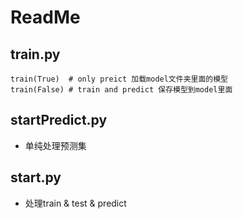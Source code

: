 # ReadMe
## train.py
    train(True)  # only preict 加载model文件夹里面的模型
    train(False) # train and predict 保存模型到model里面
    
## startPredict.py
- 单纯处理预测集

## start.py
- 处理train & test & predict